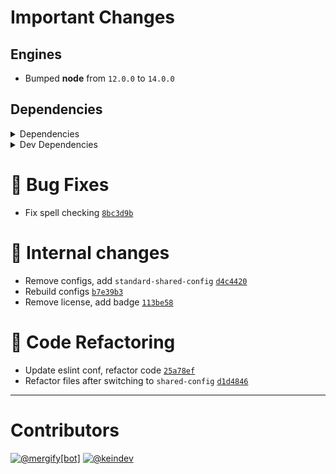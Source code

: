 # Important Changes

## Engines

- Bumped **node** from `12.0.0` to `14.0.0`

## Dependencies

<details>
<summary>Dependencies</summary>

- Bumped **[figures](https://www.npmjs.com/package/figures/v/3.2.0)** from `3.1.0` to `3.2.0`
- Bumped **[globby](https://www.npmjs.com/package/globby/v/11.0.3)** from `11.0.0` to `11.0.3`
- Bumped **[stdout-update](https://www.npmjs.com/package/stdout-update/v/1.6.5)** from `1.3.7` to `1.6.5`
- Bumped **[yargs](https://www.npmjs.com/package/yargs/v/16.2.0)** from `15.1.0` to `16.2.0`
- Removed **[@types/parse-github-url](https://www.npmjs.com/package/@types/parse-github-url/v/1.0.0)**, with `^1.0.0`
- Removed **[read-pkg](https://www.npmjs.com/package/read-pkg/v/5.2.0)**, with `^5.2.0`

</details>

<details>
<summary>Dev Dependencies</summary>

- Added **[@babel/plugin-transform-runtime](https://www.npmjs.com/package/@babel/plugin-transform-runtime/v/7.13.15)** with `^7.13.15`
- Added **[@babel/preset-env](https://www.npmjs.com/package/@babel/preset-env/v/7.13.15)** with `^7.13.15`
- Added **[@tagproject/ts-package-shared-config](https://www.npmjs.com/package/@tagproject/ts-package-shared-config/v/1.5.8)** with `^1.5.8`
- Added **[@types/parse-github-url](https://www.npmjs.com/package/@types/parse-github-url/v/1.0.0)** with `^1.0.0`
- Added **[babel-jest](https://www.npmjs.com/package/babel-jest/v/26.6.3)** with `^26.6.3`
- Added **[eslint-plugin-node](https://www.npmjs.com/package/eslint-plugin-node/v/11.1.0)** with `^11.1.0`
- Added **[eslint-plugin-optimize-regex](https://www.npmjs.com/package/eslint-plugin-optimize-regex/v/1.2.0)** with `^1.2.0`
- Added **[eslint-plugin-promise](https://www.npmjs.com/package/eslint-plugin-promise/v/5.1.0)** with `^5.1.0`
- Added **[rimraf](https://www.npmjs.com/package/rimraf/v/3.0.2)** with `^3.0.2`
- Added **[type-fest](https://www.npmjs.com/package/type-fest/v/1.0.2)** with `^1.0.2`
- Added **[typedoc](https://www.npmjs.com/package/typedoc/v/0.20.36)** with `^0.20.36`
- Added **[typedoc-plugin-markdown](https://www.npmjs.com/package/typedoc-plugin-markdown/v/3.7.2)** with `^3.7.2`
- Bumped **[@types/jest](https://www.npmjs.com/package/@types/jest/v/26.0.23)** from `24.9.1` to `26.0.23`
- Bumped **[@types/node](https://www.npmjs.com/package/@types/node/v/15.0.1)** from `13.5.0` to `15.0.1`
- Bumped **[@types/yargs](https://www.npmjs.com/package/@types/yargs/v/16.0.1)** from `15.0.1` to `16.0.1`
- Bumped **[@typescript-eslint/eslint-plugin](https://www.npmjs.com/package/@typescript-eslint/eslint-plugin/v/4.22.0)** from `2.17.0` to `4.22.0`
- Bumped **[@typescript-eslint/parser](https://www.npmjs.com/package/@typescript-eslint/parser/v/4.22.0)** from `2.17.0` to `4.22.0`
- Bumped **[changelog-guru](https://www.npmjs.com/package/changelog-guru/v/2.3.0)** from `1.0.0` to `2.3.0`
- Bumped **[cspell](https://www.npmjs.com/package/cspell/v/5.3.12)** from `4.0.46` to `5.3.12`
- Bumped **[eslint](https://www.npmjs.com/package/eslint/v/7.25.0)** from `6.8.0` to `7.25.0`
- Bumped **[eslint-config-prettier](https://www.npmjs.com/package/eslint-config-prettier/v/8.3.0)** from `6.9.0` to `8.3.0`
- Bumped **[eslint-plugin-import](https://www.npmjs.com/package/eslint-plugin-import/v/2.22.1)** from `2.20.0` to `2.22.1`
- Bumped **[eslint-plugin-jest](https://www.npmjs.com/package/eslint-plugin-jest/v/24.3.6)** from `23.6.0` to `24.3.6`
- Bumped **[husky](https://www.npmjs.com/package/husky/v/6.0.0)** from `4.2.1` to `6.0.0`
- Bumped **[jest](https://www.npmjs.com/package/jest/v/26.6.3)** from `25.1.0` to `26.6.3`
- Bumped **[prettier](https://www.npmjs.com/package/prettier/v/2.2.1)** from `1.19.1` to `2.2.1`
- Bumped **[ts-jest](https://www.npmjs.com/package/ts-jest/v/26.5.5)** from `25.0.0` to `26.5.5`
- Bumped **[typescript](https://www.npmjs.com/package/typescript/v/4.2.4)** from `3.7.5` to `4.2.4`
- Removed **[eslint-config-airbnb-base](https://www.npmjs.com/package/eslint-config-airbnb-base/v/14.0.0)**, with `^14.0.0`

</details>

# :bug: Bug Fixes

- Fix spell checking [`8bc3d9b`](https://github.com/keindev/ghinfo/commit/8bc3d9bc21235e02febf7baeb123f49f20d248d1)

# :memo: Internal changes

- Remove configs, add `standard-shared-config` [`d4c4420`](https://github.com/keindev/ghinfo/commit/d4c4420d803c83a2ffeee46ad25ecc13e7ee1403)
- Rebuild configs [`b7e39b3`](https://github.com/keindev/ghinfo/commit/b7e39b367a2b60a32c50797dd6d5155c591b6a15)
- Remove license, add badge [`113be58`](https://github.com/keindev/ghinfo/commit/113be5805b63192c99d14a203f452ab5e30a8102)

# :wrench: Code Refactoring

- Update eslint conf, refactor code [`25a78ef`](https://github.com/keindev/ghinfo/commit/25a78ef6887ba1da64e9c1dc5738b7573c842077)
- Refactor files after switching to `shared-config` [`d1d4846`](https://github.com/keindev/ghinfo/commit/d1d4846b0cce7585a817ba583e48a2fb12974fd3)

---

# Contributors

[![@mergify[bot]](https://avatars.githubusercontent.com/in/10562?v=4&s=40)](https://github.com/mergify%5Bbot%5D)
[![@keindev](https://avatars.githubusercontent.com/u/4527292?v=4&s=40)](https://github.com/keindev)
